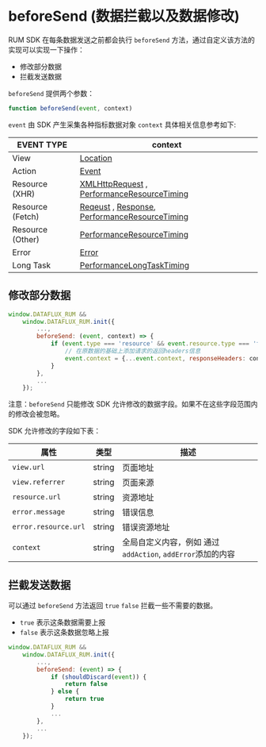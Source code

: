 # beforeSend (数据拦截以及数据修改)

RUM SDK 在每条数据发送之前都会执行 `beforeSend` 方法，通过自定义该方法的实现可以实现一下操作：
- 修改部分数据
- 拦截发送数据

`beforeSend` 提供两个参数：
```js
function beforeSend(event, context)
```
`event` 由 SDK 产生采集各种指标数据对象
`context` 具体相关信息参考如下:

| EVENT TYPE  |  context |
|---|---|
|  View | [Location](https://developer.mozilla.org/en-US/docs/Web/API/Location)  |
|  Action | [Event](https://developer.mozilla.org/en-US/docs/Web/API/Event)  |
|  Resource (XHR) | [XMLHttpRequest](https://developer.mozilla.org/en-US/docs/Web/API/XMLHttpRequest) , [ PerformanceResourceTiming](https://developer.mozilla.org/en-US/docs/Web/API/PerformanceResourceTiming)  |
|  Resource (Fetch) | [Reqeust](https://developer.mozilla.org/en-US/docs/Web/API/Request) , [Response](https://developer.mozilla.org/en-US/docs/Web/API/Response), [ PerformanceResourceTiming](https://developer.mozilla.org/en-US/docs/Web/API/PerformanceResourceTiming)  |
|  Resource (Other) | [ PerformanceResourceTiming](https://developer.mozilla.org/en-US/docs/Web/API/PerformanceResourceTiming)  |
|  Error | [Error](https://developer.mozilla.org/en-US/docs/Web//Reference/Global_Objects/Error)  |
|  Long Task | [PerformanceLongTaskTiming](https://developer.mozilla.org/en-US/docs/Web/API/PerformanceLongTaskTiming)  |

## 修改部分数据

```js
window.DATAFLUX_RUM &&
    window.DATAFLUX_RUM.init({
        ...,
        beforeSend: (event, context) => {
            if (event.type === 'resource' && event.resource.type === 'fetch') {
                // 在原数据的基础上添加请求的返回headers信息
                event.context = {...event.context, responseHeaders: context.response.headers}
            }
        },
        ...
    });
```
注意：`beforeSend` 只能修改 SDK 允许修改的数据字段。如果不在这些字段范围内的修改会被忽略。

SDK 允许修改的字段如下表：

|  属性 | 类型  | 描述 |
|---|---| --- |
|  `view.url` |  string |  页面地址   |
|  `view.referrer` |  string |  页面来源   |
|  `resource.url` |  string |  资源地址   |
|  `error.message` |  string |  错误信息   |
|  `error.resource.url` |  string |  错误资源地址   |
|  `context` |  string |  全局自定义内容，例如 通过`addAction`, `addError`添加的内容    |

## 拦截发送数据
可以通过 `beforeSend` 方法返回 `true` `false` 拦截一些不需要的数据。

- `true` 表示这条数据需要上报
- `false` 表示这条数据忽略上报

```js
window.DATAFLUX_RUM &&
    window.DATAFLUX_RUM.init({
        ...,
        beforeSend: (event) => {
            if (shouldDiscard(event)) {
                return false
            } else {
                return true
            }
            ...
        },
        ...
    });
```

